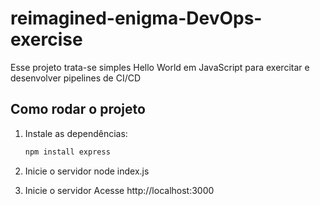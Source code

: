 # reimagined-enigma-DevOps-exercise
Esse projeto trata-se simples Hello World em JavaScript para exercitar e desenvolver pipelines de CI/CD

## Como rodar o projeto

1. Instale as dependências:
   ```bash
   npm install express

2. Inicie o servidor
    node index.js

3. Inicie o servidor
    Acesse http://localhost:3000